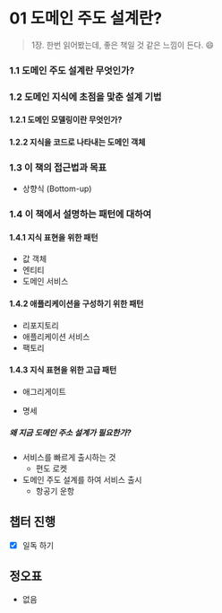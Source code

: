 # 01 도메인 주도 설계란?

> 1장. 한번 읽어봤는데, 좋은 책일 것 같은 느낌이 든다. 😄



### 1.1 도메인 주도 설계란 무엇인가?



### 1.2 도메인 지식에 초점을 맟춘 설계 기법

#### 1.2.1 도메인 모델링이란 무엇인가?

#### 1.2.2 지식을 코드로 나타내는 도메인 객체



### 1.3 이 책의 접근법과 목표

* 상향식 (Bottom-up)



### 1.4 이 책에서 설명하는 패턴에 대하여

#### 1.4.1 지식 표현을 위한 패턴

* 값 객체
* 엔티티
* 도메인 서비스



#### 1.4.2 애플리케이션을 구성하기 위한 패턴

* 리포지토리
* 애플리케이션 서비스
* 팩토리



#### 1.4.3 지식 표현을 위한 고급 패턴

* 애그리게이트

* 명세

  



##### 왜 지금 도메인 주소 설계가 필요한가?

* 서비스를 빠르게 출시하는 것
  * 편도 로켓
* 도메인 주도 설계를 하여 서비스 출시
  * 항공기 운항



## 챕터 진행

- [x] 일독 하기

  

## 정오표

* 없음
